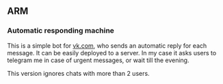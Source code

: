 ## ARM
### Automatic responding machine

This is a simple bot for [vk.com](https://www.vk.com "vk.com"), who sends an automatic reply for each message. It can be easily deployed to a server. In my case it asks users to telegram me in case of urgent messages, or wait till the evening.

This version ignores chats with more than 2 users.

